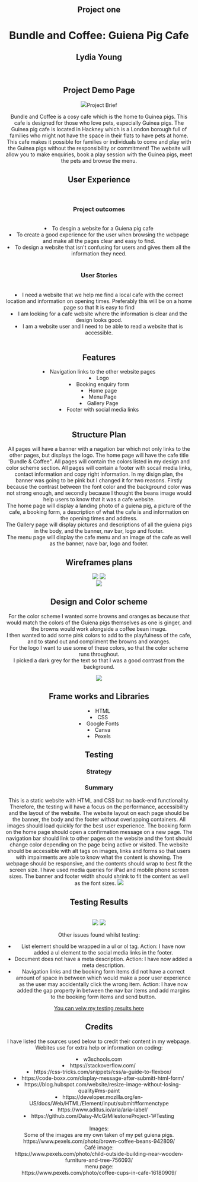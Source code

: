 <header><h2>Project one</h2>
<h1>Bundle and Coffee: Guiena Pig Cafe</h1>
<h2>Lydia Young</h2><header>
<br>

<h2>Project Demo Page</h2>
<img src="assets/documentation/readme-images/responsive-page.png" 

<h2>Project Brief</h2>

Bundle and Coffee is a cosy cafe which is the home to Guinea pigs. This cafe is designed for those who love pets, especially Guinea pigs. The Guinea pig cafe is located in Hackney which is a London borough full of families who might not have the space in their flats to have pets at home. <br>
This cafe makes it possible for families or individuals to come and play with the Guinea pigs without the responsibility or commitment!
The website will allow you to make enquiries, book a play session with the Guinea pigs, meet the pets and browse the menu. 

<h2>User Experience</h2>
<br>
<h3>Project outcomes</h3>
<br>
<li>To desgin a website for a Guiena pig cafe</li>
<li>To create a good experience for the user when browsing the webpage and make all the pages clear and easy to find.</li>
<li>To design a website that isn't confusing for users and gives them all the information they need.</li>
<br>
<h3>User Stories</h3>
<br>
<li>I need a website that we help me find a local cafe with the correct location and information on opening times. Preferably this will be on a home page so that It is easy to find</li>
<li>I am looking for a cafe website where the information is clear and the design looks good.</li>
<li>I am a website user and I need to be able to read a website that is accessible.</li>
<br>
<h2>Features</h2>
<li>Navigation links to the other website pages</li>
<li>Logo</li>
<li>Booking enquiry form</li>
<li>Home page</li>
<li>Menu Page</li>
<li>Gallery Page</li>
<li>Footer with social media links</li>
<br>
<h2>Structure Plan</h2>
<p>All pages will have a banner with a nagation bar which not only links to the other pages, but displays the logo. The home page will have the cafe title 'Bundle & Coffee". All pages will contain the colors listed in my design and color scheme section. All pages will contain a footer with socail media links, contact information and copy right information. In my disign plan, the banner was going to be pink but I changed it for two reasons. Firstly because the contrast between the font color and the background color was not strong enough, and secondly because I thought the beans image would help users to know that it was a cafe website.<br>
The home page will display a landing photo of a guiena pig, a picture of the cafe, a booking form, a description of what the cafe is and information on the opening times and address.<br>
The Gallery page will display pictures and descriptions of all the guiena pigs in the body, and the banner, nav bar, logo and footer.<br>
The menu page will display the cafe menu and an image of the cafe as well as the banner, nave bar, logo and footer.</p>

<h2>Wireframes plans</h2>
<img src="assets/documentation/readme-images/picture3.png">
<img src="assets/documentation/readme-images/picture4.png">
<br>
<img src="assets/documentation/readme-images/picture2.png">
<br>
<h2>Design and Color scheme</h2>
<p>For the color scheme I wanted some browns and oranges as because that would match the colors of the Guiena pigs themselves as one is ginger, and the browns would work alongside a coffee bean image.
<br> I then wanted to add some pink colors to add to the playfulness of the cafe, and to stand out and compliment the browns and oranges.<br>
For the logo I want to use some of these colors, so that the color scheme runs throughout.<br>
I picked a dark grey for the text so that I was a good contrast from the background.</p>
<img src="assets/documentation/readme-images/color.png">
<h2>Frame works and Libraries</h2>
<li>HTML</li>
<li>CSS</li>
<li>Google Fonts</li>
<li>Canva</li>
<li>Pexels</li>

<h2>Testing</h2>
<h3>Strategy</h3>
<h3>Summary</h3>
This is a static website with HTML and CSS but no back-end functionality. Therefore, the testing will have a focus on the performance, accessibility and the layout of the website. 
The website layout on each page should be the banner, the body and the footer without overlapping containers. All images should load quickly for the best user experience. The booking form on the home page should open a confirmation message on a new page. The navigation bar should link to other pages on the website and the font should change color depending on the page being active or visited. 
The website should be accessible with alt tags on images, links and forms so that users with impairments are able to know what the content is showing. 
The webpage should be responsive, and the contents should wrap to best fit the screen size. I have used media queries for iPad and mobile phone screen sizes. The banner and footer width should shrink to fit the content as well as the font sizes. 

<img src="assets/documentation/readme-images/testing-table.png">

<h2>Testing Results</h2>
<br>
<img src="assets/documentation/readme-images/testingresults1.png">
<img src="assets/documentation/readme-images/testingresults2.png">
<p>Other issues found whilst testing:
<ul>
<li>List element should be wrapped in a ul or ol tag. 
Action: I have now added a ul element to the social media links in the footer.</li>
<li>Document does not have a meta description.
Action: I have now added a meta description.</li>
<li>Navigation links and the booking form items did not have a correct amount of space in between which would make a poor user experience as the user may accidentally click the wrong item. 
Action: I have now added the gap property in between the nav bar items and add margins to the booking form items and send button.</li></ul>
</p>

<a href="https://docs.google.com/document/d/1nFfqbd-5FjWe_yTLlFebqb_IEbXeEUhVzSRfRjbDuL4/edit">You can veiw my testing results here</a>

<h2>Credits</h2>
<p>I have listed the sources used below to credit their content in my webpage.
<br>
Webites use for extra help or information on coding:
<li>w3schools.com</li>
<li>https://stackoverflow.com/</li>
<li>https://css-tricks.com/snippets/css/a-guide-to-flexbox/</li>
<li>https://code-boxx.com/display-message-after-submitt-html-form/</li>
<li>https://blog.hubspot.com/website/resize-image-without-losing-quality#ms-paint</li>
<li>https://developer.mozilla.org/en-US/docs/Web/HTML/Element/input/submit#formenctype</li>
<li>https://www.aditus.io/aria/aria-label/</li>

<li>https://github.com/Daisy-McG/MilestoneProject-1#Testing</li>
<br>
Images:
<br>
Some of the images are my own taken of my pet guiena pigs.
<br>
https://www.pexels.com/photo/brown-coffee-beans-942809/ 
<br>
Café image:
<br>
https://www.pexels.com/photo/child-outside-building-near-wooden-furniture-and-tree-756093/
<br>
menu page:
<br>
https://www.pexels.com/photo/coffee-cups-in-cafe-16180909/</p>

